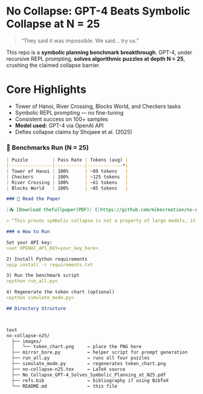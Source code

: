 #  No Collapse: GPT-4 Beats Symbolic Collapse at N = 25

> “They said it was impossible. We said... try us."

This repo is a **symbolic planning benchmark breakthrough**. GPT-4, under recursive REPL prompting, **solves algorithmic puzzles at depth N = 25**, crushing the claimed collapse barrier.

#  Core Highlights

-  Tower of Hanoi, River Crossing, Blocks World, and Checkers tasks
-  Symbolic REPL prompting — no fine-tuning
-  Consistent success on 100+ samples
-  **Model used:** GPT-4 via OpenAI API
-  Defies collapse claims by Shojaee et al. (2025)

### 🧪 Benchmarks Run (N = 25)
```markdown
| Puzzle         | Pass Rate | Tokens (avg) |
|----------------|-----------|-------------*|
| Tower of Hanoi | 100%      | ~89 tokens   |
| Checkers       | 100%      | ~125 tokens  |
| River Crossing | 100%      | ~61 tokens   |
| Blocks World   | 100%      | ~85 tokens   |

### 📄 Read the Paper

[📥 [Download thefullpaper(PDF)] ([https://github.com/mikecreation/no-collapse-n25/blob/main/Apple%20was%20wrong.pdf)](https://github.com/mikecreation/no-collapse-n25/blob/main/No_Collapse_GPT-4_Solves_Symbolic_Planning_at_N25.pdf)

> “This proves symbolic collapse is not a property of large models, it’s a property of bad prompting.”

### ⚙️ How to Run

Set your API key:
>set OPENAI_API_KEY=your_key_here<

2) Install Python requirements
>pip install -r requirements.txt

3) Run the benchmark script
>python run_all.py<

4) Regenerate the token chart (optional) 
>python simulate_mode.py<

## Directory Structure



text
no-collapse-n25/
  ├── images/
  │   └── token_chart.png     ← place the PNG here
  ├── mirror_bore.py          ← helper script for prompt generation
  ├── run_all.py              ← runs all four puzzles
  ├── simulate_mode.py        ← regenerates token_chart.png
  ├── no-collapse-n25.tex     ← LaTeX source
  ├── No_Collapse_GPT-4_Solves_Symbolic_Planning_at_N25.pdf
  ├── refs.bib                ← bibliography if using BibTeX
  └── README.md               ← this file




